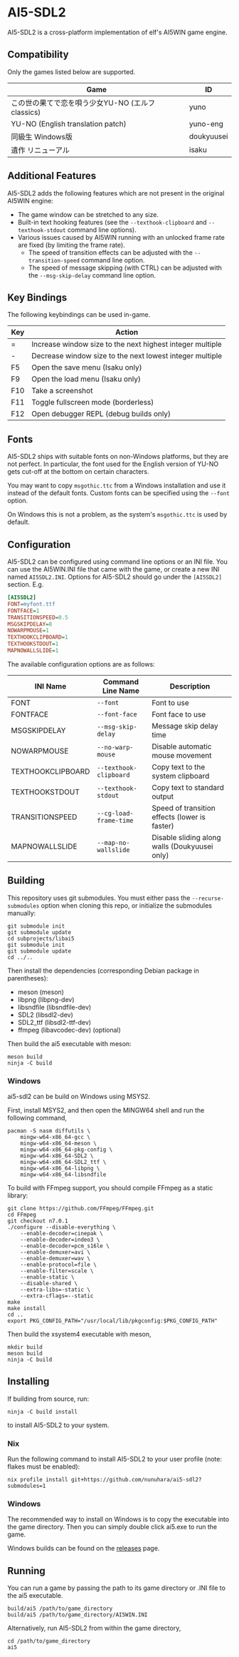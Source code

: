 AI5-SDL2
========

AI5-SDL2 is a cross-platform implementation of elf's AI5WIN game engine.

Compatibility
-------------

Only the games listed below are supported.

| Game                                             | ID         |
| ------------------------------------------------ | ---------- |
| この世の果てで恋を唄う少女YU-NO (エルフclassics) | yuno       |
| YU-NO (English translation patch)                | yuno-eng   |
| 同級生 Windows版                                 | doukyuusei |
| 遺作 リニューアル                                | isaku      |

Additional Features
-------------------

AI5-SDL2 adds the following features which are not present in the original
AI5WIN engine:

* The game window can be stretched to any size.
* Built-in text hooking features (see the `--texthook-clipboard` and
  `--texthook-stdout` command line options).
* Various issues caused by AI5WIN running with an unlocked frame rate are
  fixed (by limiting the frame rate).
  * The speed of transition effects can be adjusted with the
    `--transition-speed` command line option.
  * The speed of message skipping (with CTRL) can be adjusted with the
    `--msg-skip-delay` command line option.

Key Bindings
------------

The following keybindings can be used in-game.

| Key | Action                                                    |
| --- | --------------------------------------------------------- |
| =   | Increase window size to the next highest integer multiple |
| -   | Decrease window size to the next lowest integer multiple  |
| F5  | Open the save menu (Isaku only)                           |
| F9  | Open the load menu (Isaku only)                           |
| F10 | Take a screenshot                                         |
| F11 | Toggle fullscreen mode (borderless)                       |
| F12 | Open debugger REPL (debug builds only)                    |

Fonts
-----

AI5-SDL2 ships with suitable fonts on non-Windows platforms, but they are not
perfect. In particular, the font used for the English version of YU-NO gets
cut-off at the bottom on certain characters.

You may want to copy `msgothic.ttc` from a Windows installation and use it
instead of the default fonts. Custom fonts can be specified using the `--font`
option.

On Windows this is not a problem, as the system's `msgothic.ttc` is used by
default.

Configuration
-------------

AI5-SDL2 can be configured using command line options or an INI file.
You can use the AI5WIN.INI file that came with the game, or create a new INI
named `AI5SDL2.INI`. Options for AI5-SDL2 should go under the `[AI5SDL2]`
section. E.g.

```ini
[AI5SDL2]
FONT=myfont.ttf
FONTFACE=1
TRANSITIONSPEED=0.5
MSGSKIPDELAY=8
NOWARPMOUSE=1
TEXTHOOKCLIPBOARD=1
TEXTHOOKSTDOUT=1
MAPNOWALLSLIDE=1
```

The available configuration options are as follows:

| INI Name          | Command Line Name      | Description                                   |
| ----------------- | ---------------------- | --------------------------------------------- |
| FONT              | `--font`               | Font to use                                   |
| FONTFACE          | `--font-face`          | Font face to use                              |
| MSGSKIPDELAY      | `--msg-skip-delay`     | Message skip delay time                       |
| NOWARPMOUSE       | `--no-warp-mouse`      | Disable automatic mouse movement              |
| TEXTHOOKCLIPBOARD | `--texthook-clipboard` | Copy text to the system clipboard             |
| TEXTHOOKSTDOUT    | `--texthook-stdout`    | Copy text to standard output                  |
| TRANSITIONSPEED   | `--cg-load-frame-time` | Speed of transition effects (lower is faster) |
| MAPNOWALLSLIDE    | `--map-no-wallslide`   | Disable sliding along walls (Doukyuusei only) |

Building
--------

This repository uses git submodules. You must either pass the
`--recurse-submodules` option when cloning this repo, or initialize the
submodules manually:

    git submodule init
    git submodule update
    cd subprojects/libai5
    git submodule init
    git submodule update
    cd ../..

Then install the dependencies (corresponding Debian package in parentheses):

* meson (meson)
* libpng (libpng-dev)
* libsndfile (libsndfile-dev)
* SDL2 (libsdl2-dev)
* SDL2\_ttf (libsdl2-ttf-dev)
* ffmpeg (libavcodec-dev) (optional)

Then build the ai5 executable with meson:

    meson build
    ninja -C build

### Windows

ai5-sdl2 can be build on Windows using MSYS2.

First, install MSYS2, and then open the MINGW64 shell and run the following command,

    pacman -S nasm diffutils \
        mingw-w64-x86_64-gcc \
        mingw-w64-x86_64-meson \
        mingw-w64-x86_64-pkg-config \
        mingw-w64-x86_64-SDL2 \
        mingw-w64-x86_64-SDL2_ttf \
        mingw-w64-x86_64-libpng \
        mingw-w64-x86_64-libsndfile

To build with FFmpeg support, you should compile FFmpeg as a static library:

    git clone https://github.com/FFmpeg/FFmpeg.git
    cd FFmpeg
    git checkout n7.0.1
    ./configure --disable-everything \
        --enable-decoder=cinepak \
        --enable-decoder=indeo3 \
        --enable-decoder=pcm_s16le \
        --enable-demuxer=avi \
        --enable-demuxer=wav \
        --enable-protocol=file \
        --enable-filter=scale \
        --enable-static \
        --disable-shared \
        --extra-libs=-static \
        --extra-cflags=--static
    make
    make install
    cd ..
    export PKG_CONFIG_PATH="/usr/local/lib/pkgconfig:$PKG_CONFIG_PATH"

Then build the xsystem4 executable with meson,

    mkdir build
    meson build
    ninja -C build

Installing
----------

If building from source, run:

    ninja -C build install

to install AI5-SDL2 to your system.

### Nix

Run the following command to install AI5-SDL2 to your user profile (note:
flakes must be enabled):

    nix profile install git+https://github.com/nunuhara/ai5-sdl2?submodules=1

### Windows

The recommended way to install on Windows is to copy the executable into the
game directory. Then you can simply double click ai5.exe to run the game.

Windows builds can be found on the [releases](https://github.com/nunuhara/ai5-sdl2/releases)
page.

Running
-------

You can run a game by passing the path to its game directory or .INI file to
the ai5 executable.

    build/ai5 /path/to/game_directory
    build/ai5 /path/to/game_directory/AI5WIN.INI

Alternatively, run AI5-SDL2 from within the game directory,

    cd /path/to/game_directory
    ai5
